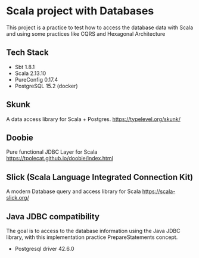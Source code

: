 # Scala project with Databases

This project is a practice to test how to access the database data with Scala and using some practices like CQRS and Hexagonal Architecture

## Tech Stack
- Sbt 1.8.1
- Scala 2.13.10
- PureConfig 0.17.4
- PostgreSQL 15.2 (docker)

## Skunk
A data access library for Scala + Postgres.
https://typelevel.org/skunk/

## Doobie
Pure functional JDBC Layer for Scala
https://tpolecat.github.io/doobie/index.html

## Slick (Scala Language Integrated Connection Kit)
A modern Database query and access library for Scala
https://scala-slick.org/

## Java JDBC compatibility
The goal is to access to the database information using the Java JDBC library, with this implementation practice PrepareStatements concept.
- Postgresql driver 42.6.0
